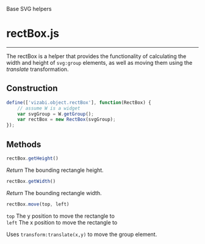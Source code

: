 Base SVG helpers

# rectBox.js
---

The rectBox is a helper that provides the functionality of calculating the
width and height of `svg:group` elements, as well as moving them using the
*translate* transformation.

## Construction

```javascript
define(['vizabi.object.rectBox'], function(RectBox) {
    // assume W is a widget
    var svgGroup = W.getGroup();
    var rectBox = new RectBox(svgGroup);
});
```

## Methods

```javascript
rectBox.getHeight()
```

_Return_ The bounding rectangle height.

```javascript
rectBox.getWidth()
```

_Return_ The bounding rectangle width.

```javascript
rectBox.move(top, left)
```

`top` The y position to move the rectangle to  
`left` The x position to move the rectangle to  

Uses `transform:translate(x,y)` to move the group element.